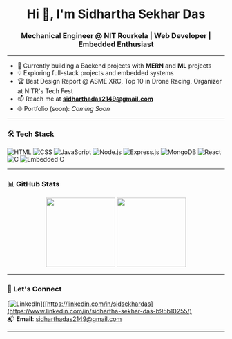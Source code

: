 <h1 align="center">Hi 👋, I'm Sidhartha Sekhar Das</h1>
<h3 align="center">Mechanical Engineer @ NIT Rourkela | Web Developer | Embedded Enthusiast</h3>

---

- 🚀 Currently building a Backend projects with **MERN** and **ML** projects
- 💡 Exploring full-stack projects and embedded systems
- 🏆 Best Design Report @ ASME XRC, Top 10 in Drone Racing, Organizer at NITR's Tech Fest
- 📫 Reach me at **sidharthadas2149@gmail.com**
- 🌐 Portfolio (soon): *Coming Soon*

---

### 🛠️ Tech Stack
![HTML](https://img.shields.io/badge/-HTML5-E34F26?logo=html5&logoColor=white)
![CSS](https://img.shields.io/badge/-CSS3-1572B6?logo=css3&logoColor=white)
![JavaScript](https://img.shields.io/badge/-JavaScript-F7DF1E?logo=javascript&logoColor=black)
![Node.js](https://img.shields.io/badge/-Node.js-339933?logo=nodedotjs&logoColor=white)
![Express.js](https://img.shields.io/badge/-Express-black?logo=express&logoColor=white)
![MongoDB](https://img.shields.io/badge/-MongoDB-47A248?logo=mongodb&logoColor=white)
![React](https://img.shields.io/badge/-React-20232A?logo=react&logoColor=61DAFB)
![C](https://img.shields.io/badge/-C-00599C?logo=c&logoColor=white)
![Embedded C](https://img.shields.io/badge/-Embedded%20C-darkgreen?logo=c&logoColor=white)

---

### 📊 GitHub Stats

<div align="center">
  <img height="160px" src="https://github-readme-stats.vercel.app/api?username=Sid-das-2023&show_icons=true&theme=radical" />
  <img height="160px" src="https://github-readme-stats.vercel.app/api/top-langs/?username=Sid-das-2023&layout=compact&theme=radical" />
</div>

---

### 🔗 Let's Connect
[![LinkedIn](https://img.shields.io/badge/-LinkedIn-blue?logo=linkedin&style=flat)]([https://linkedin.com/in/sidsekhardas](https://www.linkedin.com/in/sidhartha-sekhar-das-b95b10255/)  
📬 **Email**: sidharthadas2149@gmail.com

---
